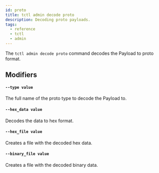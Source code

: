 ```yaml
---
id: proto
title: tctl admin decode proto
description: Decoding proto payloads.
tags:
  - reference
  - tctl
  - admin
---
```


The `tctl admin decode proto` command decodes the Payload to proto format.

## Modifiers

#### `--type value`

  The full name of the proto type to decode the Payload to.

#### `--hex_data value`

  Decodes the data to hex format.

#### `--hex_file value`

  Creates a file with the decoded hex data.

#### `--binary_file value`

  Creates a file with the decoded binary data.
